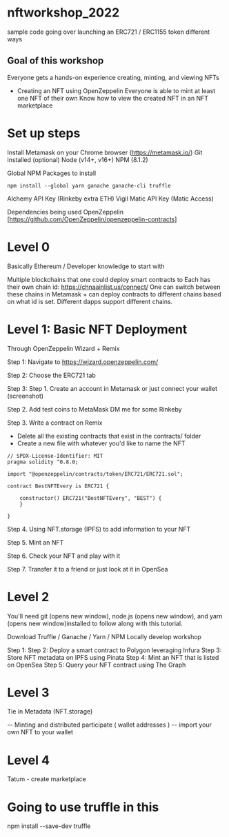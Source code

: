 # nftworkshop_2022
sample code going over launching an ERC721 / ERC1155 token different ways

## Goal of this workshop

Everyone gets a hands-on experience creating, minting, and viewing NFTs
* Creating an NFT using OpenZeppelin 
Everyone is able to mint at least one NFT of their own
Know how to view the created NFT in an NFT marketplace


# Set up steps

Install Metamask on your Chrome browser (https://metamask.io/)
Git installed (optional)
Node (v14+, v16+)
NPM (8.1.2)

Global NPM Packages to install
```
npm install --global yarn ganache ganache-cli truffle

```

Alchemy API Key (Rinkeby extra ETH)
Vigil Matic API Key (Matic Access)

Dependencies being used
OpenZeppelin [https://github.com/OpenZeppelin/openzeppelin-contracts]



# Level 0 

Basically Ethereum / Developer knowledge to start with

Multiple blockchains that one could deploy smart contracts to
Each has their own chain id: https://chnaainlist.us/connect/
One can switch between these chains in Metamask + can deploy contracts to
different chains based on what id is set. Different dapps support different chains.

# Level 1: Basic NFT Deployment

Through OpenZeppelin Wizard + Remix

Step 1: Navigate to https://wizard.openzeppelin.com/

Step 2: Choose the ERC721 tab

Step 3: 
Step 1. Create an account in Metamask or just connect your wallet (screenshot)

Step 2. Add test coins to MetaMask
    DM me for some Rinkeby 

Step 3. Write a contract on Remix

- Delete all the existing contracts that exist in the contracts/ folder
- Create a new file with whatever you'd like to name the NFT

```
// SPDX-License-Identifier: MIT
pragma solidity ^0.8.0;

import "@openzeppelin/contracts/token/ERC721/ERC721.sol";

contract BestNFTEvery is ERC721 {

    constructor() ERC721("BestNFTEvery", "BEST") {
    }

}
```

Step 4. Using NFT.storage (IPFS) to add information to your NFT

Step 5. Mint an NFT

Step 6. Check your NFT and play with it

Step 7. Transfer it to a friend or just look at it in OpenSea

# Level 2

You'll need git (opens new window), node.js (opens new window), and yarn (opens new window)installed to follow along with this tutorial.

Download Truffle / Ganache / Yarn / NPM 
Locally develop workshop

Step 1: 
Step 2: Deploy a smart contract to Polygon leveraging Infura
Step 3: Store NFT metadata on IPFS using Pinata
Step 4: Mint an NFT that is listed on OpenSea
Step 5: Query your NFT contract using The Graph


# Level 3 

Tie in Metadata (NFT.storage)

-- Minting and distributed participate  ( wallet addresses )
-- import your own NFT to your wallet

# Level 4 

Tatum - create marketplace



# Going to use truffle in this 
npm install --save-dev truffle